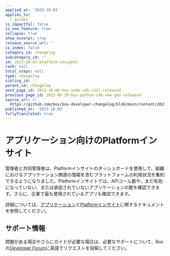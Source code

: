 ```yaml
---
applied_at: '2023-10-03'
applies_to:
  - guides
is_impactful: false
is_new_feature: true
collapse: true
show_excerpt: true
release_source_url: ''
is_index: false
category_id: changelog
subcategory_id: ''
id: 2023-10-03-platform-insights
rank: null
total_steps: null
type: changelog
sibling_id: ''
parent_id: changelog
next_page_id: 2023-10-06-box-node-sdk-v321-released
previous_page_id: 2023-09-29-box-python-sdk-new-gen-released
source_url: >-
  https://github.com/box/box-developer-changelog/blob/main/content/2023/10-03-platform-insights.md
published_at: '2023-10-03'
fullyTranslated: true
---
```

# アプリケーション向けのPlatformインサイト

管理者と共同管理者は、Platformインサイトのダッシュボードを使用して、組織におけるアプリケーション関連の情報を含むプラットフォームの利用状況を集約できるようになりました。Platformインサイトでは、APIコール数や、まだ有効になっていない、または承認されていないアプリケーションの数を確認できます。さらに、企業で最も使用されているアプリも確認できます。

詳細については、[アプリケーション][1]と[Platformインサイト][2]に関するドキュメントを参照してください。

<!-- more -->

## サポート情報

問題がある場合やさらにガイドが必要な場合は、必要なサポートについて、Boxの[Developer Forum][3]に英語でリクエストを投稿してください。

[1]: g://applications

[2]: https://support.box.com/hc/en-us/articles/20738406915219-Platform-Insights

[3]: https://forum.box.com/
